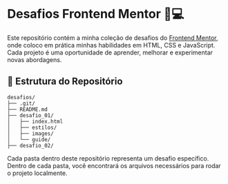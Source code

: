 # Desafios Frontend Mentor 🧠💻

Este repositório contém a minha coleção de desafios do [Frontend Mentor](https://www.frontendmentor.io/), onde coloco em prática minhas habilidades em HTML, CSS e JavaScript. Cada projeto é uma oportunidade de aprender, melhorar e experimentar novas abordagens.

## 📁 Estrutura do Repositório

```
desafios/
├── .git/
├── README.md
├── desafio_01/
│   ├── index.html
│   ├── estilos/
│   ├── images/
│   └── guide/
├── desafio_02/
```

Cada pasta dentro deste repositório representa um desafio específico. Dentro de cada pasta, você encontrará os arquivos necessários para rodar o projeto localmente.
